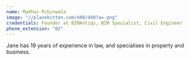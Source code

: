 ```yaml
---
name: Madhav Ribinwala
image: "//placekitten.com/440/440?a=.png"
credentials: Founder at BIMAntiqs, BIM Specialist, Civil Engineer
phone_extension: "02"
---
```


Jane has 19 years of experience in law, and specialises in property and business.
